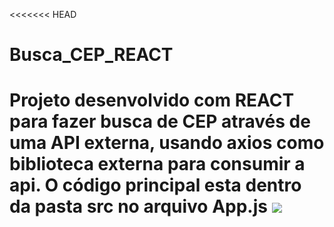 <<<<<<< HEAD
# Busca_CEP_REACT
Projeto desenvolvido com REACT para fazer busca de CEP através de uma API externa, usando axios como biblioteca externa para consumir a api.
O código principal esta dentro da pasta src no arquivo App.js
<img src="Busca_CEP_REACT/screenshots/busc-cep.png">
=======
